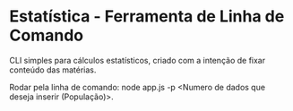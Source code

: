 # Estatística - Ferramenta de Linha de Comando
CLI simples para cálculos estatísticos, criado com a intenção de fixar conteúdo das matérias.

Rodar pela linha de comando: node app.js -p <Numero de dados que deseja inserir (População)>.
